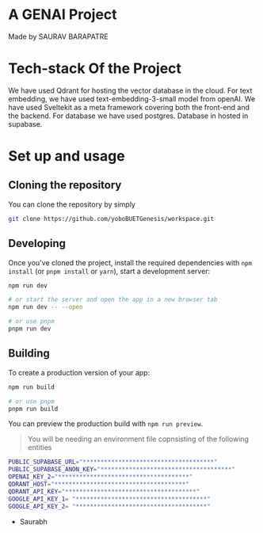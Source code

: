 # A GENAI Project
Made by SAURAV BARAPATRE
# Tech-stack Of the Project

We have used Qdrant for hosting the vector database in the cloud. For text embedding, we have used text-embedding-3-small model from openAI. We have used Sveltekit as a meta framework covering both the front-end and the backend. For database we have used postgres. Database in hosted in supabase.

# Set up and usage
## Cloning the repository

You can clone the repository by simply

```bash
git clone https://github.com/yoboBUETGenesis/workspace.git
```

## Developing

Once you've cloned the project, install the required dependencies with `npm install` (or `pnpm install` or `yarn`), start a development server:

```bash
npm run dev

# or start the server and open the app in a new browser tab
npm run dev -- --open

# or use pnpm
pnpm run dev 
```

## Building

To create a production version of your app:

```bash
npm run build

# or use pnpm
pnpm run build 
```

You can preview the production build with `npm run preview`.

> You will be needing an environment file copnsisting of the following entities
```bash
PUBLIC_SUPABASE_URL="*************************************"
PUBLIC_SUPABASE_ANON_KEY="*************************************"
OPENAI_KEY_2="*************************************"
QDRANT_HOST="*************************************"
QDRANT_API_KEY="*************************************"
GOOGLE_API_KEY_1= "*************************************"
GOOGLE_API_KEY_2= "*************************************"
```
- Saurabh

